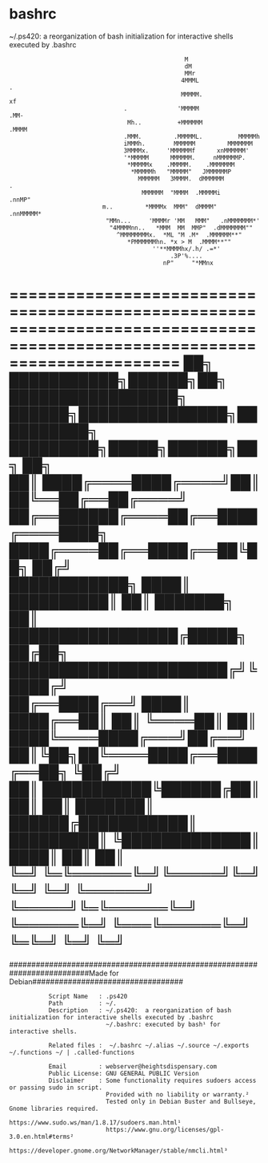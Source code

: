 # bashrc
~/.ps420:  a reorganization of bash initialization for interactive shells executed by .bashrc

                                                     M                            
                                                     dM                            
                                                     MMr                           
                                                    4MMML                  .       
                                                    MMMMM.                xf       
                                    .              'MMMMM               .MM-       
                                     Mh..          +MMMMMM            .MMMM        
                                    .MMM.         .MMMMML.          MMMMMh        
                                    iMMMh.        MMMMMM         MMMMMMM         
                                    3MMMMx.     'MMMMMMf      xnMMMMMM'         
                                    '*MMMMM      MMMMMM.     nMMMMMMP.          
                                     *MMMMMx    .MMMMM.    .MMMMMMM            
                                      *MMMMMh   "MMMMM"   JMMMMMMP             
                                        MMMMMM   3MMMM.  dMMMMMM            .  
                                         MMMMMM  "MMMM  .MMMMMi        .nnMP"  
                              m..         *MMMMx  MMM"  dMMMM"    .nnMMMMM*    
                               "MMn...     'MMMMr 'MM   MMM"   .nMMMMMMM*'     
                                "4MMMMnn..   *MMM  MM  MMP"  .dMMMMMMM""       
                                  ^MMMMMMMMx.  *ML "M .M*  .MMMMMM**"          
                                     *PMMMMMMhn. *x > M  .MMMM**""             
                                            ''**MMMMhx/.h/ .=*'                    
                                                 .3P'%....                     
                                               nP"     "*MMnx    

 ========================================================================================================================== 
  ██╗  ███████████╗██████╗██╗  █████████████████╗    ██████╗███████████████╗██████████╗   █████████╗█████╗██████╗██╗   ██╗  
  ██║  ████╔════████╔════╝██║  ██╚══██╔══██╔════╝    ██╔══██████╔════██╔══████╔════████╗  ████╔════██╔══████╔══██╚██╗ ██╔╝  
  ████████████╗ ████║  ██████████║  ██║  ███████╗    ██║  █████████████████╔█████╗ ██╔██╗ ██████████████████████╔╝╚████╔╝    
  ██╔══████╔══╝ ████║   ████╔══██║  ██║  ╚════██║    ██║  ████╚════████╔═══╝██╔══╝ ██║╚██╗██╚════████╔══████╔══██╗ ╚██╔╝    
  ██║  ███████████╚██████╔██║  ██║  ██║  ███████║    ██████╔███████████║    █████████║ ╚█████████████║  ████║  ██║  ██║     
  ╚═╝  ╚═╚══════╚═╝╚═════╝╚═╝  ╚═╝  ╚═╝  ╚══════╝    ╚═════╝╚═╚══════╚═╝    ╚══════╚═╝  ╚═══╚══════╚═╝  ╚═╚═╝  ╚═╝  ╚═╝     
 ===========================================================================================================================
 ##########################################################################Made for Debian##################################
              
               Script Name   : .ps420
               Path          : ~/.                                                                                   
               Description   : ~/.ps420:  a reorganization of bash initialization for interactive shells executed by .bashrc
                               ~/.bashrc: executed by bash¹ for interactive shells.                                                                          
               
               Related files :  ~/.bashrc ~/.alias ~/.source ~/.exports ~/.functions ~/ | .called-functions                 
               
               Email         : webserver@heightsdispensary.com 
               Public License: GNU GENERAL PUBLIC Version
               Disclaimer    : Some functionality requires sudoers access or passing sudo in script.
                               Provided with no liability or warranty.² 
                               Tested only in Debian Buster and Bullseye, Gnome libraries required.                                                              
                               https://www.sudo.ws/man/1.8.17/sudoers.man.html¹
                               https://www.gnu.org/licenses/gpl-3.0.en.html#terms² 
                               https://developer.gnome.org/NetworkManager/stable/nmcli.html³

                                                                                                                          
                               


